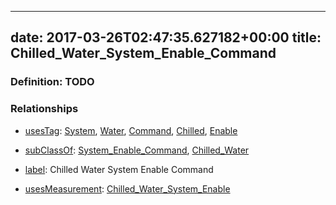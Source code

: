 
---
date: 2017-03-26T02:47:35.627182+00:00
title: Chilled_Water_System_Enable_Command
---
### Definition: TODO

### Relationships

* [usesTag](https://brickschema.org/schema/1.0/BrickFrame#usesTag): [System](https://brickschema.org/schema/1.0/BrickTag#System), [Water](https://brickschema.org/schema/1.0/BrickTag#Water), [Command](https://brickschema.org/schema/1.0/BrickTag#Command), [Chilled](https://brickschema.org/schema/1.0/BrickTag#Chilled), [Enable](https://brickschema.org/schema/1.0/BrickTag#Enable)

* [subClassOf](http://www.w3.org/2000/01/rdf-schema#subClassOf): [System_Enable_Command](https://brickschema.org/schema/1.0/Brick#System_Enable_Command), [Chilled_Water](https://brickschema.org/schema/1.0/Brick#Chilled_Water)

* [label](http://www.w3.org/2000/01/rdf-schema#label): Chilled Water System Enable Command

* [usesMeasurement](https://brickschema.org/schema/1.0/BrickFrame#usesMeasurement): [Chilled_Water_System_Enable](https://brickschema.org/schema/1.0/Brick#Chilled_Water_System_Enable)
